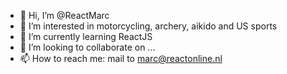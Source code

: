 - 👋 Hi, I’m @ReactMarc
- 👀 I’m interested in motorcycling, archery, aikido and US sports
- 🌱 I’m currently learning ReactJS
- 💞️ I’m looking to collaborate on ...
- 📫 How to reach me: mail to marc@reactonline.nl

<!---
ReactMarc/ReactMarc is a ✨ special ✨ repository because its `README.md` (this file) appears on your GitHub profile.
You can click the Preview link to take a look at your changes.
--->
